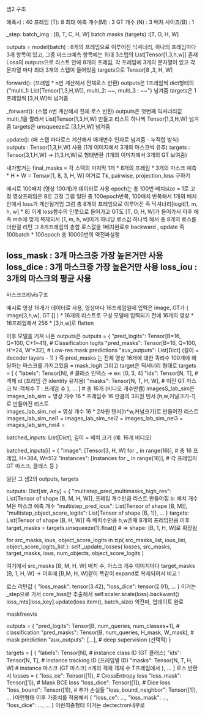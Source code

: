 샘2 구조

에폭시 : 40
프레임 (T): 8 
최대 예측 개수(M) : 3 
GT 개수 (N) : 3 
배치 사이즈(B) : 1

_step:
batch_img : [B, T, C, H, W]
batch.masks (targets) :[T, O, H, W]

outputs = model(batch) : 8개의 프레임으로 이루어진 딕셔너리, 하나의 프레임마다 3개 항목이 있고, 그중 마스크예측 항목에는 최대 3스텝의 List[Tensor[1,3,h,w]] 존재
Loss의
outputs으로 리스트 안에 8개의 프레임, 각 프레임에 3개의 문자열이 있고 각 문자열 마다 최대 3개의 스탭이 들어있음
targets으로 Tensor[8 ,3, H, W]

forward(): (프레임 * n번 계산해서 전체로스 반환)
outputs은 1프레임씩 dict형태의 {"multi_1: List[Tensor[1,3,H,W]], multi_2: ~~, multi_3 : ~~"} 넘겨줌
targets은 1프레임씩 [3,H,W]씩 넘겨줌

_forward(): (스탭 n번 계산해서 전체 로스 반환)
outputs은 첫번째 딕셔너리값 multi_1을 짤라서 List[Tensor[1,3,H,W] 만들고 리스트 하나씩 Tensor[1,3,H,W] 넘겨줌
targets은 unsqueeze로 [3,1,H,W] 넘겨줌

update(): (매 스탭 마다로스 계산해서 매개변수 인자로 넘겨줌 - 누적합 방식)
outputs : Tensor[1,3,H,W] 사용 (1개 이미지에서 3개의 마스크씩 유추)
targets : Tensor[3,1,H,W] -> [1,3,H,W]로 형태변환 (1개의 이미지에서 3개의 GT 보여줌)

내가할거는
final_masks = 각 스텍의 마지막 1개 * 8개의 프레임 * 3개의 마스크 예측 * H * W
= Tensor[1, 8, 3, H, W] 이거로 Tk, pairwise, projection_loss 구하기

에시로 100배치 (영상 100개)가 데이터로 사용 epoch는 총 100번 배치size = 1로 고정 영상프레임은 8로 고정
그럼 일단 총 100epoch반복, 100배치 반복해서
1개의 배치안에서 loss가 계산될거임
그럼 총 8개의 프레임으로 이루어진 즉 딕셔너리[logit[1, m, h, w] * 8] 이게 loss함수의 인풋으로 들어가고
GT도 [T, O, H, W]가 들어가서 이후 에측 m수에 맞게 복제되서 
[1, m, h, w]이거 하나당 로스값 하나씩 해서 총 8개의 로스를 더한걸 리턴
그 8개프레임의 총합 로스값을 1배치완료후 backward , update 
즉 100batch * 100epoch 총 10000번의 역전파실행 

loss_mask : 3개 마스크중 가장 높은거만 사용
loss_dice : 3개 마스크중 가장 높은거만 사용
loss_iou : 3개의 마스크의 평균 사용
-----------------------------------------

마스크프리vis구조

예시로 영상 16개가 데이터로 사용, 영상마다 16프레임일때 
입력은 image, GT가 ( image[3,h,w], GT [] ) * 16개의 리스트로 구성
모델에 입력되기 전에 16개의 영상 * 16프레임해서 256 * [3,h,w]로 flatten

이후 모델을 거쳐 나온 outputs은 
outputs = {
  "pred_logits": Tensor[B=16, Q=100, C+1=41],    # Classification logits
  "pred_masks":  Tensor[B=16, Q=100, H'=24, W'=32],  # Low-res mask predictions
  "aux_outputs": List[Dict] (길이 = decoder layers - 1)
}
즉 pred_masks 는 전체 영상 16개에 대한 쿼리수 100개에 해당하는 마스크를 가지고있음 = mask_logit
그리고 target은 딕셔너리 형태로 
targets = [
  {
    "labels": Tensor[N],                     # 클래스 인덱스 → ex: [0, 3, 4]
    "ids": Tensor[N, T],                     # 객체 id (프레임 간 identity 유지용)
    "masks": Tensor[N, T, H, W],             # 이진 GT 마스크 N :객체수 T : 프레임 수 
  },
  ...
]  # 총 16개 (비디오 개수만큼)
imagesS_lab_sim은 
images_lab_sim = 영상 개수 16 * 프레임수 16 만큼의 3차원 텐서 [h,w,커널크기-1]로 만들어진 리스트   
images_lab_sim_nei = 영상 개수 16 * 2차원 텐서[h*w,커널크기]로 만들어진 리스트 
images_lab_sim_nei1 = 
images_lab_sim_nei2 = 
images_lab_sim_nei3 = 
images_lab_sim_nei4 = 


batched_inputs: List[Dict], 길이 = 배치 크기 (예: 16개 비디오)

batched_inputs[i] = {
  "image": [Tensor[3, H, W] for _ in range(16)],     # 총 16 프레임, H=384, W=512
  "instances": [Instances for _ in range(16)],       # 각 프레임의 GT 마스크, 클래스 등
}




일단 그 샘2의 outputs, targets

outputs: Dict[str, Any] = {
    "multistep_pred_multimasks_high_res": List[Tensor of shape [B, M, H, W]], 프레임 개수만큼 리스트 만들어짐  b: 배치 개수 M은 마스크 예측 개수
    "multistep_pred_ious": List[Tensor of shape [B, M]],
    "multistep_object_score_logits": List[Tensor of shape [B, 1]],
    ...
}
targets: List[Tensor of shape [B, H, W]] 즉 배치수만큼 h,w존재 8개의 프레임만큼
이후 target_masks = targets.unsqueeze(1).float()  # => shape: [B, 1, H, W]로 확장됨

for src_masks, ious, object_score_logits in zip(
            src_masks_list, ious_list, object_score_logits_list
        ):
            self._update_losses(
                losses, src_masks, target_masks, ious, num_objects, object_score_logits
            )

여기에서 src_masks [B, M, H, W] 배치 수, 마스크 개수 이미지마다
target_masks [B, 1, H, W] -> 이후에 [B,M, H, W]같이 똑같이 expand로 복제되어서 비교 !

로스 리턴값 
{
    "loss_mask": tensor(3.42),
    "loss_dice": tensor(2.91),
    ...
}
이거는 _step으로 가서 core_loss만 추출해서 
self.scaler.scale(loss).backward()
loss_mts[loss_key].update(loss.item(), batch_size)
역전파, 업데이트 완료


maskfreevis

outputs = {
    "pred_logits": Tensor[B, num_queries, num_classes+1],  # classification
    "pred_masks":  Tensor[B, num_queries, H_mask, W_mask], # mask prediction
    "aux_outputs": [...],                                  # deep supervision (선택적)
}

targets = [
    {
        "labels": Tensor[N],         # instance class ID (GT 클래스)
        "ids": Tensor[N, T],         # instance tracking ID (프레임별 ID)
        "masks": Tensor[N, T, H, W]  # instance 마스크 (GT 마스크) n개의 객체 객체 수  T프레임에서
    },
    ...
]
로스 반환시 
losses = {
    "loss_ce": Tensor([1]),            # CrossEntropy loss
    "loss_mask": Tensor([1]),          # Mask BCE loss
    "loss_dice": Tensor([1]),          # Dice loss
    "loss_bound": Tensor([1]),         # 추가 손실들
    "loss_bound_neighbor": Tensor([1]),
    ...
}이런형태 이후 가중치를 적용해서
{
    "loss_ce": ...,
    "loss_mask": ...,
    "loss_dice": ...,
    ...
} 이런최종형태 이거는 dectectron내부로 
